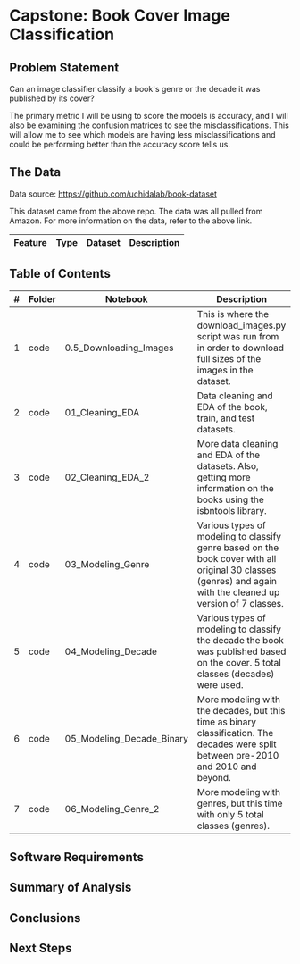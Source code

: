 # Capstone: Book Cover Image Classification

## Problem Statement

Can an image classifier classify a book's genre or the decade it was published by its cover?

The primary metric I will be using to score the models is accuracy, and I will also be examining the confusion matrices to see the misclassifications. This will allow me to see which models are having less misclassifications and could be performing better than the accuracy score tells us.

## The Data

Data source: https://github.com/uchidalab/book-dataset

This dataset came from the above repo. The data was all pulled from Amazon. For more information on the data, refer to the above link.

|Feature|Type|Dataset|Description|
|---|---|---|---|


## Table of Contents

|#|Folder|Notebook|Description|
|---|---|---|---|
|1|code|0.5_Downloading_Images|This is where the download_images.py script was run from in order to download full sizes of the images in the dataset.|
|2|code|01_Cleaning_EDA|Data cleaning and EDA of the book, train, and test datasets.|
|3|code|02_Cleaning_EDA_2|More data cleaning and EDA of the datasets. Also, getting more information on the books using the isbntools library.|
|4|code|03_Modeling_Genre|Various types of modeling to classify genre based on the book cover with all original 30 classes (genres) and again with the cleaned up version of 7 classes.|
|5|code|04_Modeling_Decade|Various types of modeling to classify the decade the book was published based on the cover. 5 total classes (decades) were used.|
|6|code|05_Modeling_Decade_Binary|More modeling with the decades, but this time as binary classification. The decades were split between pre-2010 and 2010 and beyond.|
|7|code|06_Modeling_Genre_2|More modeling with genres, but this time with only 5 total classes (genres).|

## Software Requirements



## Summary of Analysis



## Conclusions



## Next Steps
